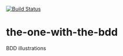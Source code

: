 [![Build Status](https://travis-ci.org/rbung/the-one-with-the-bdd.svg?branch=master)](https://travis-ci.org/rbung/the-one-with-the-bdd)

# the-one-with-the-bdd
BDD illustrations

